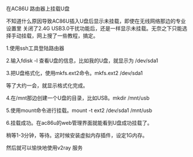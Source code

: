 在AC86U 路由器上挂载U盘

不知道什么原因导致AC86U插入U盘后显示未挂载，即使在无线网络那边的专业设置里 关闭了2.4G USB3.0干扰功能后，还是一样显示未挂载。无奈之下只能选择手动挂载，网上搜了一些教程，搞定。

1.使用ssh工具登陆路由器

2.输入fdisk -l 查看U盘的信息，比如我的U盘，就显示为 /dev/sda1

3.把U盘格式化，使用mkfs.ext2命令。mkfs.ext2 /dev/sda1

等了大约一会，就显示格式化完成。

4.在/mnt那边创建一个U盘的目录，比如USB。mkdir /mnt/usb

5.使用mount命令进行挂载。mount -t ext2 /dev/sda1 /mnt/usb

6.挂载成功。在ac86u的web管理界面就能看到U盘成功挂载了。

稍等1-3分钟，等待。这时候安装虚拟内存插件，设定1G内存。

然后就可以愉快地使用v2ray 服务
